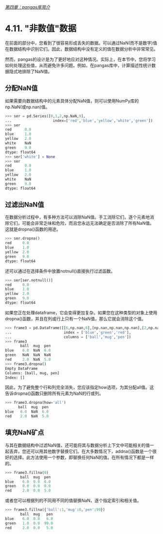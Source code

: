 

[*第四章：pangas库简介*](./README.md)

# 4.11. "非数值"数据

在前面的部分中，您看到了很容易形成丢失的数据。可以通过NaN(而不是数字)值在数据结构中识别它们。因此，数据结构中没有定义的值在数据分析中非常常见。

然而，pangas的设计是为了更好地应对这种情况。实际上，在本节中，您将学习如何处理这些值，从而避免许多问题。例如，在pangas库中，计算描述性统计数据隐式地排除了NaN值。


## 分配NaN值

如果需要向数据结构中的元素具体分配NaN值，则可以使用NumPy库的np.NaN(或np.nan)值。

```python
>>> ser = pd.Series([0,1,2,np.NaN,9],
...                   index=['red','blue','yellow','white','green'])
>>> ser
red      0.0
blue     1.0
yellow   2.0
white    NaN
green    9.0
dtype: float64
>>> ser['white'] = None
>>> ser
red      0.0
blue     1.0
yellow   2.0
white    NaN
green    9.0
dtype: float64
```

## 过滤出NaN值

在数据分析过程中，有多种方法可以消除NaN值。手工消除它们，逐个元素地消除它们，可能会非常乏味和危险，而且您永远无法确定是否消除了所有NaN值。这就是dropna()函数的用途。

```python
>>> ser.dropna()
red     0.0
blue    1.0
yellow  2.0
green   9.0
dtype: float64
```

还可以通过在选择条件中放置notnull()直接执行过滤函数。

```python
>>> ser[ser.notnull()]
red     0.0
blue    1.0
yellow  2.0
green   9.0
dtype: float64
```

如果您正在处理dataframe，它会变得更加复杂。如果您在这种类型的对象上使用dropna()函数，并且在列或行上只有一个NaN值，那么它就会消除这个值。

```python
>>> frame3 = pd.DataFrame([[6,np.nan,6],[np.nan,np.nan,np.nan],[2,np.nan,5]],
...                        index = ['blue','green','red'],
...                        columns = ['ball','mug','pen'])
>>> frame3
       ball  mug  pen
blue    6.0  NaN  6.0
green   NaN  NaN  NaN
red     2.0  NaN  5.0
>>> frame3.dropna()
Empty DataFrame
Columns: [ball, mug, pen]
Index: []
```

因此，为了避免整个行和列完全消失，您应该指定how选项，为其分配all值。这告诉dropna()函数只删除所有元素为NaN的行或列。

```python
>>> frame3.dropna(how='all')
      ball  mug  pen
blue   6.0  NaN  6.0
red    2.0  NaN  5.0
```

## 填充NaN矿点

与其在数据结构中过滤NaN值，还可能将其与数据分析上下文中可能相关的值一起丢弃，您还可以用其他数字替换它们。在大多数情况下，addna()函数是一个很好的选择。此方法使用一个参数，即替换任何NaN的值。在所有情况下都是一样的。

```python
>>> frame3.fillna(0)
       ball  mug  pen
blue    6.0  0.0  6.0
green   0.0  0.0  0.0
red     2.0  0.0  5.0
```

或者您可以根据列的不同用不同的值替换NaN，逐个指定索引和相关值。

```python
>>> frame3.fillna({'ball':1,'mug':0,'pen':99})
       ball  mug   pen
blue    6.0  0.0   6.0
green   1.0  0.0  99.0
red     2.0  0.0   5.0
```

